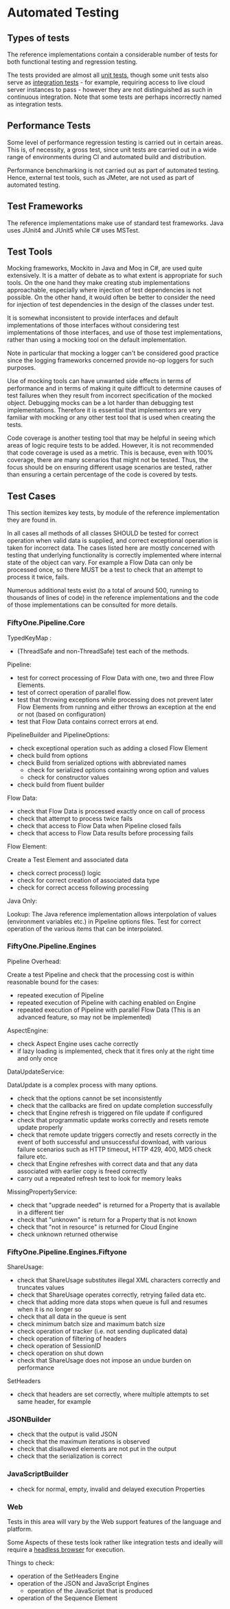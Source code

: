 # Automated Testing

## Types of tests

The reference implementations contain a considerable number of tests for
both functional testing and regression testing.

The tests provided are almost all [unit tests](https://en.wikipedia.org/wiki/Unit_testing),
though some unit tests also serve as
[integration tests](https://en.wikipedia.org/wiki/Integration_testing) -
for example, requiring access to live cloud server instances to pass - however
they are not distinguished as such in continuous integration. Note that
some tests are perhaps incorrectly named as integration tests.

## Performance Tests

Some level of performance regression testing is carried out in certain areas.
This is, of necessity, a gross test, since unit tests are carried out in a
wide range of environments during CI and automated build and distribution.

Performance benchmarking is not carried out as part of automated testing. Hence,
external test tools, such as JMeter, are not used as part of automated testing.

## Test Frameworks

The reference implementations make use of standard test frameworks. Java uses
JUnit4 and JUnit5 while C# uses MSTest.

## Test Tools

Mocking frameworks, Mockito in Java and Moq in C#, are used quite extensively. It is
a matter of debate as to what extent is appropriate for such tools. On the
one hand they make creating stub implementations approachable, especially where
injection of test dependencies is not possible. On the other hand, it would
often be better to consider the need for injection of test dependencies in the
design of the classes under test.

It is somewhat inconsistent to provide interfaces and default
implementations of those interfaces without considering test implementations
of those interfaces, and use of those test implementations, rather than
using a mocking tool on the default implementation.

Note in particular that mocking a logger can't be considered
good practice since the logging frameworks concerned provide no-op loggers
for such purposes.

Use of mocking tools can have unwanted side effects in terms of performance
and in terms of making it quite difficult to determine causes of test failures
when they result from incorrect specification of the mocked object. Debugging
mocks can be a lot harder than debugging test implementations. Therefore it
is essential that implementors are very familiar with mocking or any other test
tool that is used when creating the tests.

Code coverage is another testing tool that may be helpful in seeing which
areas of logic require tests to be added. However, it is not recommended that
code coverage is used as a metric. This is because, even with 100% coverage,
there are many scenarios that might not be tested. Thus, the focus should be on
ensuring different usage scenarios are tested, rather than ensuring a certain
percentage of the code is covered by tests.

## Test Cases

This section itemizes key tests, by module of the reference
implementation they are found in.

In all cases all methods of all classes SHOULD be tested for correct operation
when valid data is supplied, and correct exceptional operation is taken for
incorrect data. The cases listed here are mostly concerned with testing that
underlying functionality is correctly implemented where internal state of
the object can vary. For example a Flow Data can only be processed once, so
there MUST be a test to check that an attempt to process it twice, fails.

Numerous additional tests exist (to a total of around 500, running to
thousands of lines of code) in the reference implementations and the code of
those implementations can be consulted for more details.

### FiftyOne.Pipeline.Core

TypedKeyMap :

- (ThreadSafe and non-ThreadSafe) test each of the methods.

Pipeline:

- test for correct processing of Flow Data with one, two and three Flow Elements.
- test of correct operation of parallel flow.
- test that throwing exceptions while processing does not prevent later Flow
  Elements from running and either throws an exception at the end or not (based
  on configuration)
- test that Flow Data contains correct errors at end.

PipelineBuilder and PipelineOptions:

- check exceptional operation such as adding a closed Flow Element
- check build from options
- check Build from serialized options with abbreviated names
  - check for serialized options containing wrong option and values
  - check for constructor values
- check build from fluent builder

Flow Data:

- check that Flow Data is processed exactly once on call of process
- check that attempt to process twice fails
- check that access to Flow Data when Pipeline closed fails
- check that access to Flow Data results before processing fails

Flow Element:

Create a Test Element and associated data

- check correct process() logic
- check for correct creation of associated data type
- check for correct access following processing

Java Only:

Lookup: The Java reference implementation allows interpolation of values
(environment variables etc.) in Pipeline options files. Test for correct
operation of the various items that can be interpolated.

### FiftyOne.Pipeline.Engines

Pipeline Overhead:

Create a test Pipeline and check that the processing cost is within
reasonable bound for the cases:

- repeated execution of Pipeline
- repeated execution of Pipeline with caching enabled on Engine
- repeated execution of Pipeline with parallel Flow Data (This is an
  advanced feature, so may not be implemented)

AspectEngine:

- check Aspect Engine uses cache correctly
- if lazy loading is implemented, check that it fires only at the right
  time and only once

DataUpdateService:

DataUpdate is a complex process with many options.

- check that the options cannot be set inconsistently
- check that the callbacks are fired on update completion successfully
- check that Engine refresh is triggered on file update if configured
- check that programmatic update works correctly and resets remote update properly
- check that remote update triggers correctly and resets correctly in the event
  of both successful and unsuccessful download, with various failure scenarios
  such as HTTP timeout, HTTP 429, 400, MD5 check failure etc.
- check that Engine refreshes with correct data and that any data associated
  with earlier copy is freed correctly
- carry out a repeated refresh test to look for memory leaks

MissingPropertyService:

- check that "upgrade needed" is returned for a Property that is available in a different tier
- check that "unknown" is return for a Property that is not known
- check that "not in resource" is returned for Cloud Engine
- check unknown returned otherwise

### FiftyOne.Pipeline.Engines.Fiftyone

ShareUsage:

- check that ShareUsage substitutes illegal XML characters correctly and truncates values
- check that ShareUsage operates correctly, retrying failed data etc.
- check that adding more data stops when queue is full and resumes when it is no longer so
- check that all data in the queue is sent
- check minimum batch size and maximum batch size
- check operation of tracker (i.e. not sending duplicated data)
- check operation of filtering of headers
- check operation of SessionID
- check operation on shut down
- check that ShareUsage does not impose an undue burden on performance

SetHeaders

- check that headers are set correctly, where multiple attempts to set
  same header, for example

### JSONBuilder

- check that the output is valid JSON
- check that the maximum iterations is observed
- check that disallowed elements are not put in the output
- check that the serialization is correct

### JavaScriptBuilder

- check for normal, empty, invalid and delayed execution Properties

### Web

Tests in this area will vary by the Web support features of the language and platform.

Some Aspects of these tests look rather like integration tests and ideally will
require a [headless browser](https://en.wikipedia.org/wiki/Headless_browser) for execution.

Things to check:

- operation of the SetHeaders Engine
- operation of the JSON and JavaScript Engines
  - operation of the JavaScript that is produced  
- operation of the Sequence Element
